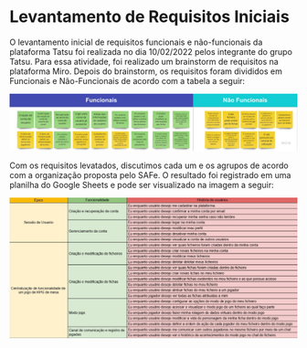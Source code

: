 # Levantamento de Requisitos Iniciais

O levantamento inicial de requisitos funcionais e não-funcionais da plataforma Tatsu foi realizada no dia 10/02/2022 pelos integrante do grupo Tatsu. Para essa atividade, foi realizado um brainstorm de requisitos na plataforma Miro. Depois do brainstorm, os requisitos foram divididos em Funcionais e Não-Funcionais de acordo com a tabela a seguir:

<img src="./Assets/Images/requirements.jpg" alt="Tabela de Requisitos">

Com os requisitos levatados, discutimos cada um e os agrupos de acordo com a organização proposta pelo SAFe. O resultado foi registrado em uma planilha do Google Sheets e pode ser visualizado na imagem a seguir:

<img src="./Assets/Images/SAFe.jpg" alt="SAFe">